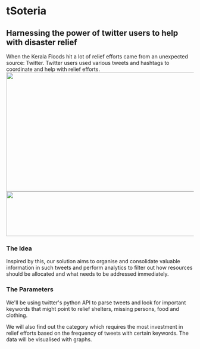 # tSoteria
## Harnessing the power of twitter users to help with disaster relief
When the Kerala Floods hit a lot of relief efforts came from an unexpected source: Twitter.
Twitter users used various tweets and hashtags to coordinate and help with relief efforts.
<img src="https://i.imgur.com/Wc4W1xV.png" height="320" width="980">
<img src="https://i.imgur.com/HgWhFZD.png" height="120" width="980">

### The Idea
Inspired by this, our solution aims to organise and consolidate valuable information in such tweets and perform analytics to filter out how resources should be allocated and what needs to be addressed immediately.

### The Parameters
We'll be using twitter's python API to parse tweets and look for important keywords that might point to relief shelters, missing persons, food and clothing.

We will also find out the category which requires the most investment in relief efforts based on the frequency of tweets with certain keywords. The data will be visualised with graphs.
